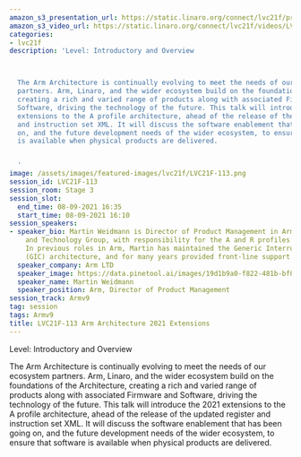 ```yaml
---
amazon_s3_presentation_url: https://static.linaro.org/connect/lvc21f/presentations/LVC21F-113.pdf
amazon_s3_video_url: https://static.linaro.org/connect/lvc21f/videos/LVC21F-113.mp4
categories:
- lvc21f
description: 'Level: Introductory and Overview



  The Arm Architecture is continually evolving to meet the needs of our ecosystem
  partners. Arm, Linaro, and the wider ecosystem build on the foundations of the Architecture,
  creating a rich and varied range of products along with associated Firmware and
  Software, driving the technology of the future. This talk will introduce the 2021
  extensions to the A profile architecture, ahead of the release of the updated register
  and instruction set XML. It will discuss the software enablement that has been going
  on, and the future development needs of the wider ecosystem, to ensure that software
  is available when physical products are delivered.


  '
image: /assets/images/featured-images/lvc21f/LVC21F-113.png
session_id: LVC21F-113
session_room: Stage 3
session_slot:
  end_time: 08-09-2021 16:35
  start_time: 08-09-2021 16:10
session_speakers:
- speaker_bio: Martin Weidmann is Director of Product Management in Arm’s Architecture
    and Technology Group, with responsibility for the A and R profiles of the architecture.
    In previous roles in Arm, Martin has maintained the Generic Interrupt Controller
    (GIC) architecture, and for many years provided front-line support to partners.
  speaker_company: Arm LTD
  speaker_image: https://data.pinetool.ai/images/19d1b9a0-f822-481b-bf04-3b0374224b39.jpeg
  speaker_name: Martin Weidmann
  speaker_position: Arm, Director of Product Management
session_track: Armv9
tag: session
tags: Armv9
title: LVC21F-113 Arm Architecture 2021 Extensions
---
```


Level: Introductory and Overview


The Arm Architecture is continually evolving to meet the needs of our ecosystem partners. Arm, Linaro, and the wider ecosystem build on the foundations of the Architecture, creating a rich and varied range of products along with associated Firmware and Software, driving the technology of the future. This talk will introduce the 2021 extensions to the A profile architecture, ahead of the release of the updated register and instruction set XML. It will discuss the software enablement that has been going on, and the future development needs of the wider ecosystem, to ensure that software is available when physical products are delivered.